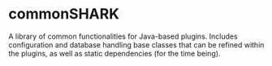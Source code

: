 # commonSHARK
A library of common functionalities for Java-based plugins. Includes configuration and database handling base classes that can be refined within the plugins, as well as static  dependencies (for the time being). 